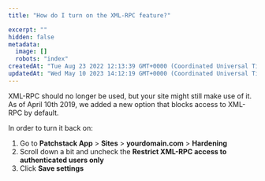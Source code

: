 ```yaml
---
title: "How do I turn on the XML-RPC feature?"

excerpt: ""
hidden: false
metadata: 
  image: []
  robots: "index"
createdAt: "Tue Aug 23 2022 12:13:39 GMT+0000 (Coordinated Universal Time)"
updatedAt: "Wed May 10 2023 14:12:19 GMT+0000 (Coordinated Universal Time)"
---
```

XML-RPC should no longer be used, but your site might still make use of it.  
As of April 10th 2019, we added a new option that blocks access to XML-RPC by default.

In order to turn it back on:

<ol>
<li>Go to <b>Patchstack App</b> > <b>Sites</b> > <b>yourdomain.com</b> > <b>Hardening</b></li>
<li>Scroll down a bit and uncheck the <b>Restrict XML-RPC access to authenticated users only</b></li>
<li>Click <b>Save settings</b></li>
</ol>
